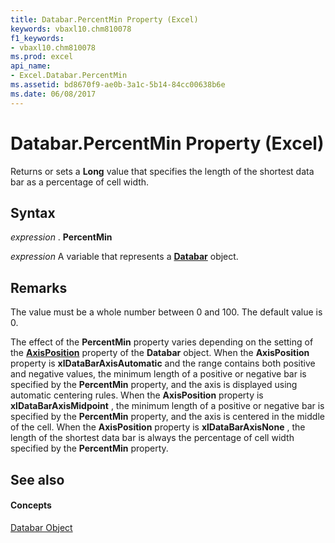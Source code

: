 ```yaml
---
title: Databar.PercentMin Property (Excel)
keywords: vbaxl10.chm810078
f1_keywords:
- vbaxl10.chm810078
ms.prod: excel
api_name:
- Excel.Databar.PercentMin
ms.assetid: bd8670f9-ae0b-3a1c-5b14-84cc00638b6e
ms.date: 06/08/2017
---
```



# Databar.PercentMin Property (Excel)

Returns or sets a  **Long** value that specifies the length of the shortest data bar as a percentage of cell width.


## Syntax

 _expression_ . **PercentMin**

 _expression_ A variable that represents a **[Databar](Excel.Databar.md)** object.


## Remarks

The value must be a whole number between 0 and 100. The default value is 0.

The effect of the  **PercentMin** property varies depending on the setting of the **[AxisPosition](Excel.Databar.AxisPosition.md)** property of the **Databar** object. When the **AxisPosition** property is **xlDataBarAxisAutomatic** and the range contains both positive and negative values, the minimum length of a positive or negative bar is specified by the **PercentMin** property, and the axis is displayed using automatic centering rules. When the **AxisPosition** property is **xlDataBarAxisMidpoint** , the minimum length of a positive or negative bar is specified by the **PercentMin** property, and the axis is centered in the middle of the cell. When the **AxisPosition** property is **xlDataBarAxisNone** , the length of the shortest data bar is always the percentage of cell width specified by the **PercentMin** property.


## See also


#### Concepts


[Databar Object](Excel.Databar.md)

